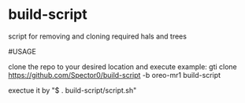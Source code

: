 # build-script
script for removing and cloning required hals and trees 

#USAGE


clone the repo to your desired location and execute
example:
gti clone https://github.com/Spector0/build-script -b oreo-mr1 build-script

exectue it by "$ . build-script/script.sh"
